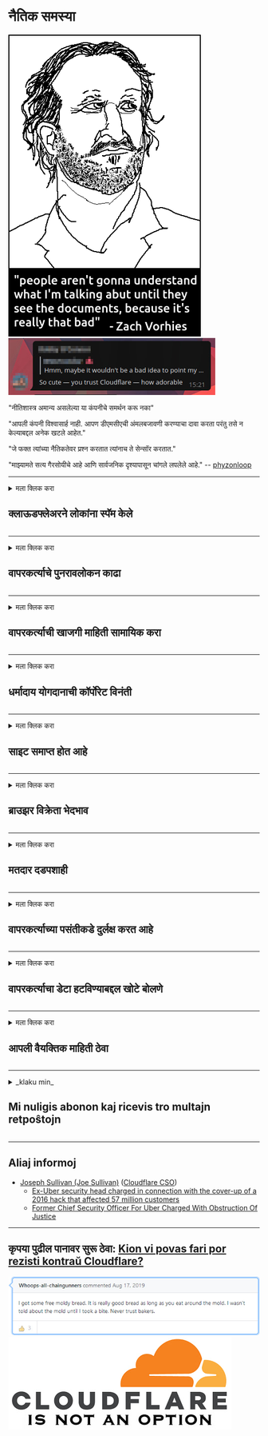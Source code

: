 # नैतिक समस्या

![](../image/itsreallythatbad.jpg)
![](../image/telegram/c81238387627b4bfd3dcd60f56d41626.jpg)

"नीतिशास्त्र अमान्य असलेल्या या कंपनीचे समर्थन करू नका"

"आपली कंपनी विश्वासार्ह नाही. आपण डीएमसीएची अंमलबजावणी करण्याचा दावा करता परंतु तसे न केल्याबद्दल अनेक खटले आहेत."

"जे फक्त त्यांच्या नैतिकतेवर प्रश्न करतात त्यांनाच ते सेन्सॉर करतात."

"माझ्यामते सत्य गैरसोयीचे आहे आणि सार्वजनिक दृश्यापासून चांगले लपलेले आहे."  -- [phyzonloop](https://twitter.com/phyzonloop)


---


<details>
<summary>मला क्लिक करा

## क्लाऊडफ्लेअरने लोकांना स्पॅम केले
</summary>


क्लाउडफ्लेअर क्लाउडफ्लेअर नसलेल्या वापरकर्त्यांना स्पॅम ईमेल पाठवित आहे.

- निवडलेल्या सदस्यांना केवळ ईमेल पाठवा
- जेव्हा वापरकर्ता "थांबा" असे म्हणतो तेव्हा ईमेल पाठविणे थांबवा

हे सोपे आहे. पण क्लाउडफ्लेअर काळजी करत नाही.
क्लाउडफ्लेअर म्हणाले की त्यांची सेवा वापरल्याने सर्व स्पॅमर्स किंवा आक्रमणकर्ते थांबू शकतात.
क्लाउडफ्लेअर कार्यान्वित केल्याशिवाय आम्ही क्लाउडफ्लेअर कसे थांबवू शकतो?


| 🖼 | 🖼 |
| --- | --- |
| ![](../image/cfspam01.jpg) | ![](../image/cfspam03.jpg) |
| ![](../image/cfspam02.jpg) | ![](../image/cfspambrittany.jpg)<br>![](../image/cfspamtwtr.jpg) |

</details>

---

<details>
<summary>मला क्लिक करा

## वापरकर्त्याचे पुनरावलोकन काढा
</summary>


क्लाउडफ्लेअर सेन्सर नकारात्मक पुनरावलोकने.
आपण ट्विटरवर क्लाउडफ्लॅर विरोधी मजकूर पोस्ट केल्यास, आपल्याला "नाही, तो नाही" संदेशासह क्लाउडफ्लेअर कर्मचा .्यांकडून उत्तर मिळण्याची संधी आहे.
आपण कोणत्याही पुनरावलोकन साइटवर नकारात्मक पुनरावलोकन पोस्ट केल्यास ते ते सेन्सॉर करण्याचा प्रयत्न करतील.


| 🖼 | 🖼 |
| --- | --- |
| ![](../image/cfcenrev_01.jpg)<br>![](../image/cfcenrev_02.jpg) | ![](../image/cfcenrev_03.jpg) |

</details>

---

<details>
<summary>मला क्लिक करा

## वापरकर्त्याची खाजगी माहिती सामायिक करा
</summary>


क्लाउडफ्लेअरमध्ये प्रचंड छळ करण्याची समस्या आहे.
क्लाऊडफ्लेअर होस्ट केलेल्या साइटबद्दल तक्रार करणार्‍यांची वैयक्तिक माहिती सामायिक करते.
ते कधीकधी आपल्याला आपला खरा आयडी प्रदान करण्यास सांगतात.
आपल्याला त्रास देणे, मारहाण करणे, स्वेट करणे किंवा मारणे आवडत नसल्यास आपण क्लाउडफ्लेर्ड वेबसाइटपासून दूर रहा.


| 🖼 | 🖼 |
| --- | --- |
| ![](../image/cfdox_what.jpg) | ![](../image/cfdox_swat.jpg) |
| ![](../image/cfdox_kill.jpg) | ![](../image/cfdox_threat.jpg) |
| ![](../image/cfdox_dox.jpg) | ![](../image/cfdox_ex1.jpg)<br>![](../image/cfdox_ex2.jpg) |

</details>

---

<details>
<summary>मला क्लिक करा

## धर्मादाय योगदानाची कॉर्पोरेट विनंती
</summary>


क्लाउडफ्लेअर धर्मादाय योगदानाची विचारणा करीत आहे.
हे आश्चर्यकारक आहे की एक अमेरिकन कॉर्पोरेशन चांगली कारणे असणार्‍या ना-नफा संस्थांसोबतच धर्मादाय संस्थेची मागणी करेल.
आपण लोकांना अवरोधित करणे किंवा इतर लोकांचा वेळ वाया घालविणे आवडत असल्यास आपणास क्लाउडफ्लेअर कर्मचार्‍यांसाठी काही पिझ्झा मागवावा लागेल.


![](../image/cfdonate.jpg)

</details>

---

<details>
<summary>मला क्लिक करा

## साइट समाप्त होत आहे
</summary>


आपली साइट अचानक खाली गेली तर आपण काय कराल?
असे अहवाल आहेत की क्लाउडफ्लेअर शांततेने वापरकर्त्याचे कॉन्फिगरेशन हटवित आहे किंवा कोणत्याही चेतावणीशिवाय सेवा थांबवित आहे.
आम्ही सुचवितो की आपणास उत्तम प्रदाता शोधा.

![](../image/cftmnt.jpg)

</details>

---

<details>
<summary>मला क्लिक करा

## ब्राउझर विक्रेता भेदभाव
</summary>


टॉरवरील टॉर-ब्राउझर नसलेल्या वापरकर्त्यांना प्रतिकूल उपचार देताना क्लाउडफ्लेअर फायरफॉक्स वापरणा to्यांना प्राधान्य देते.
टोर वापरकर्त्यांनो, जे विना-रहित जावास्क्रिप्ट चालविण्यास नकार दर्शवित आहेत त्यांना देखील प्रतिकूल उपचार मिळतात.
ही प्रवेश असमानता नेटवर्क तटस्थता दुरुपयोग आणि शक्तीचा गैरवापर आहे.

![](../image/browdifftbcx.gif)

- डावा: टॉर ब्राउझर, उजवा: क्रोम. समान आयपी पत्ता.

![](../image/browserdiff.jpg)

- डावा: टॉर ब्राउझर जावास्क्रिप्ट अक्षम, कुकी सक्षम
- उजवा: Chrome Javascript सक्षम, कुकी अक्षम

![](../image/cfsiryoublocked.jpg)

- टोर (क्लेरनेट आयपी) शिवाय क्यूटब्रोझर (किरकोळ ब्राउझर)

| ***ब्राउझर*** | ***प्रवेश उपचार*** |
| --- | --- |
| Tor Browser (जावास्क्रिप्ट सक्षम) | प्रवेश परवानगी |
| Firefox (जावास्क्रिप्ट सक्षम) | प्रवेश खराब झाला |
| Chromium (जावास्क्रिप्ट सक्षम) | प्रवेश खराब झाला |
| Chromium or Firefox (जावास्क्रिप्ट अक्षम) | प्रवेश नाकारला |
| Chromium or Firefox (कुकी अक्षम केली) | प्रवेश नाकारला |
| QuteBrowser | प्रवेश नाकारला |
| lynx | प्रवेश नाकारला |
| w3m | प्रवेश नाकारला |
| wget | प्रवेश नाकारला |


सुलभ आव्हान सोडविण्यासाठी ऑडिओ बटण का वापरू नये?

होय, तेथे एक ऑडिओ बटण आहे, परंतु ते नेहमीच टॉरवर कार्य करत नाही.
आपण हा संदेश क्लिक करता तेव्हा आपल्याला मिळेल:

```
पुन्हा प्रयत्न करा
आपला संगणक किंवा नेटवर्क स्वयंचलित क्वेरी पाठवित आहे.
आमच्या वापरकर्त्यांचे संरक्षण करण्यासाठी, आम्ही आत्ता आपल्या विनंतीवर प्रक्रिया करू शकत नाही.
अधिक माहितीसाठी आमच्या मदत पृष्ठास भेट द्या
```

</details>

---

<details>
<summary>मला क्लिक करा

## मतदार दडपशाही
</summary>


अमेरिकन राज्यांमधील मतदार त्यांच्या निवासस्थानाच्या राज्यात राज्य सचिवाच्या वेबसाइटद्वारे शेवटी मतदान करण्यासाठी नोंदणी करतात.
रिपब्लिकन-नियंत्रित राज्य सचिव कार्यालये क्लाउडफ्लेअरद्वारे राज्य सचिवाची वेबसाइट प्रॉक्सी करून मतदार दडपणामध्ये व्यस्त आहेत.
टॉऊड वापरकर्त्यांशी क्लाऊडफ्लेअरचा प्रतिकूल वागणूक, त्याचे लक्ष केंद्रीकरणाचे जागतिक बिंदू म्हणून असलेले एमआयटीएम स्थान आणि त्याची हानिकारक भूमिका यामुळे संभाव्य मतदार नोंदणी करण्यास टाळाटाळ करते.
विशेषतः उदारमतवादी गोपनीयता स्वीकारतात.
मतदार नोंदणी फॉर्म मतदाराच्या राजकीय झुकाव, वैयक्तिक शारीरिक पत्ता, सामाजिक सुरक्षा क्रमांक आणि जन्म तारखेविषयी संवेदनशील माहिती संकलित करतात.
बहुतेक राज्ये केवळ त्या माहितीचा सबसेट सार्वजनिकपणे उपलब्ध करतात, परंतु जेव्हा कोणी मत नोंदविण्यास क्लाऊडफ्लेअरमध्ये सर्व माहिती पाहते.

लक्षात घ्या की कागदाची नोंदणी क्लाउडफ्लेअरला प्रतिबंधित करीत नाही कारण राज्य डेटा एंट्री कर्मचारी कर्मचारी सचिव सेक्रेटरी डेटा प्रविष्ट करण्यासाठी क्लाउडफ्लेअर वेबसाइटचा वापर करतील.

| 🖼 | 🖼 |
| --- | --- |
| ![](../image/cfvotm_01.jpg) | ![](../image/cfvotm_02.jpg) |

- मते एकत्रित करण्यासाठी आणि कारवाई करण्यासाठी चेंज डॉट कॉम ही एक प्रसिद्ध वेबसाइट आहे.
“सर्वत्र लोक मोहिम सुरू करीत आहेत, समर्थकांची जमवाजमव करीत आहेत आणि निराकरण करण्यासाठी निर्णय घेणाrs्यांसह कार्य करीत आहेत.”
दुर्दैवाने, क्लाउडफ्लेअरच्या आक्रमक फिल्टरमुळे बरेच लोक बदल.org पाहू शकत नाहीत.
त्यांना याचिका स्वाक्षरी करण्यापासून रोखले जात आहे, अशा प्रकारे त्यांना लोकशाही प्रक्रियेमधून वगळले आहे.
ओपनपिटिशन सारख्या अन्य नॉन-क्लाउडफ्लारेड प्लॅटफॉर्मचा वापर केल्याने समस्येचे निराकरण होण्यास मदत होते.

| 🖼 | 🖼 |
| --- | --- |
| ![](../image/changeorgasn.jpg) | ![](../image/changeorgtor.jpg) |

- क्लाउडफ्लेअरचा "अ‍ॅथेनियन प्रोजेक्ट" राज्य आणि स्थानिक निवडणूक वेबसाइटना स्वतंत्र एंटरप्राइझ-स्तरीय संरक्षण प्रदान करते.
ते म्हणाले की "त्यांचे घटक निवडणूक माहिती आणि मतदार नोंदणीमध्ये प्रवेश करू शकतात" परंतु हे खोटे आहे कारण बरेच लोक फक्त साइट ब्राउझ करू शकत नाहीत.

</details>

---

<details>
<summary>मला क्लिक करा

## वापरकर्त्याच्या पसंतीकडे दुर्लक्ष करत आहे
</summary>


आपण काहीतरी निवड रद्द केल्यास, आपण त्यासंदर्भात ईमेल प्राप्त न करता अशी अपेक्षा करता.
क्लाऊडफ्लेअर वापरकर्त्याच्या पसंतीकडे दुर्लक्ष करा आणि ग्राहकांच्या संमतीविना तृतीय-पक्षाच्या कंपन्यांसह डेटा सामायिक करा.
आपण त्यांची विनामूल्य योजना वापरत असल्यास, ते कधीकधी आपल्याला मासिक सदस्यता खरेदी करण्यास ईमेल पाठवतात.

![](../image/cfviopl_tp.jpg)

</details>

---

<details>
<summary>मला क्लिक करा

## वापरकर्त्याचा डेटा हटविण्याबद्दल खोटे बोलणे
</summary>


या पूर्व-क्लाउडफ्लेअर ग्राहकांच्या ब्लॉगनुसार, क्लाउडफ्लेअर खाती हटवण्याबद्दल खोटे बोलत आहे.
आजकाल बरीच कंपन्या आपण आपले खाते बंद केल्यावर किंवा काढून टाकल्यानंतर आपला डेटा ठेवतात.
बर्‍याच चांगल्या कंपन्या त्यांच्या गोपनीयता धोरणात याबद्दल उल्लेख करतात.
क्लाउडफ्लेअर? नाही

```
2019-08-05 क्लाऊडफ्लेअरने मला पुष्टीकरण पाठविले की त्यांनी माझे खाते काढले आहे.
2019-10-02 मला क्लाउडफ्लेअर कडून एक ईमेल प्राप्त झाला "कारण मी ग्राहक आहे"
```

क्लाउडफ्लेअरला "हटवा" शब्दाबद्दल माहित नव्हते.
जर ते खरोखरच काढले गेले असेल तर या माजी ग्राहकाला ईमेल का आला?
क्लाउडफ्लॅरच्या गोपनीयता धोरणात त्याबद्दल उल्लेख नसल्याचेही त्यांनी नमूद केले.

```
त्यांचे नवीन गोपनीयता धोरण एका वर्षासाठी डेटा टिकवून ठेवण्याचा कोणताही उल्लेख करत नाही.
```

![](../image/cfviopl_notdel.jpg)

जर त्यांचे गोपनीयता धोरण एलआयई असेल तर आपण क्लाउडफ्लेअरवर कसा विश्वास ठेवू शकता?

</details>

---

<details>
<summary>मला क्लिक करा

## आपली वैयक्तिक माहिती ठेवा
</summary>


क्लाउडफ्लेअर खाते हटविणे एक कठोर पातळी आहे.

```
"खाते" श्रेणी वापरून समर्थन तिकिट सबमिट करा,
आणि संदेशाच्या मुख्य भागामध्ये खाते हटविण्याची विनंती करा.
आपण हटविण्याची विनंती करण्यापूर्वी आपल्या खात्यावर कोणतीही डोमेन किंवा क्रेडिट कार्ड संलग्न केलेली नाहीत.
```

आपल्याला हे पुष्टीकरण ईमेल प्राप्त होईल.

![](../image/cf_deleteandkeep.jpg)

"आम्ही आपल्या हटविण्याच्या विनंतीवर प्रक्रिया करण्यास सुरवात केली आहे" परंतु "आम्ही आपली वैयक्तिक माहिती संग्रहित ठेवू".

आपण यावर "विश्वास" ठेवू शकता?

</details>

---

<details>
<summary>_klaku min_

## Mi nuligis abonon kaj ricevis tro multajn retpoŝtojn
</summary>


La uzanto nuligis sian 'Cloudflare stream' abonon kaj li ricevas retpoŝtajn memorigilojn ĉiutage por rememorigi lin pri nuligita abono.
Ne estas malaprobita butono. Kiel vi ĉesas ĉi tiun frenezon?

![](../image/barrageemailcancelsubscription.jpg)

Cloudflare diris al ĉi tiu uzanto kontakti subtenteamo kaj peti ĉiujn viajn enhavojn forigi.

- [t](https://web.archive.org/web/20210412165334/https://twitter.com/JohnHaldson/status/1381651569247088650)

</details>

---

## Aliaj informoj

- [Joseph Sullivan (Joe Sullivan)](../cloudflare_inc/cloudflare_members.md) ([Cloudflare CSO](https://twitter.com/eastdakota/status/1296522269313785862))
  - [Ex-Uber security head charged in connection with the cover-up of a 2016 hack that affected 57 million customers](https://www.businessinsider.com/uber-data-hack-security-head-joe-sullivan-charged-cover-up-2020-8)
  - [Former Chief Security Officer For Uber Charged With Obstruction Of Justice](https://www.justice.gov/usao-ndca/pr/former-chief-security-officer-uber-charged-obstruction-justice)


---

## कृपया पुढील पानावर सुरू ठेवा:   [Kion vi povas fari por rezisti kontraŭ Cloudflare?](mr.action.md)

![](../image/freemoldybread.jpg)
![](../image/cfisnotanoption.jpg)

